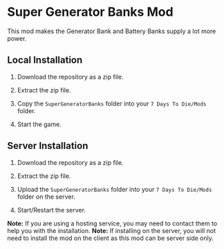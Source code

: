 # Super Generator Banks Mod

This mod makes the Generator Bank and Battery Banks supply a lot more power.

## Local Installation

1. Download the repository as a zip file.

2. Extract the zip file.

3. Copy the `SuperGeneratorBanks` folder into your `7 Days To Die/Mods` folder.

4. Start the game.

## Server Installation

1. Download the repository as a zip file.

2. Extract the zip file.

3. Upload the `SuperGeneratorBanks` folder into your `7 Days To Die/Mods` folder on the server.

4. Start/Restart the server.

**Note:** If you are using a hosting service, you may need to contact them to help you with the installation.
**Note:** If installing on the server, you will not need to install the mod on the client as this mod can be server side only.